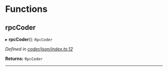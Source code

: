 

# Functions

<a id="rpccoder"></a>

##  rpcCoder

▸ **rpcCoder**(): `RpcCoder`

*Defined in [coder/json/index.ts:12](https://github.com/polkadot-js/api/blob/7a66258/packages/rpc-provider/src/coder/json/index.ts#L12)*

**Returns:** `RpcCoder`

___

